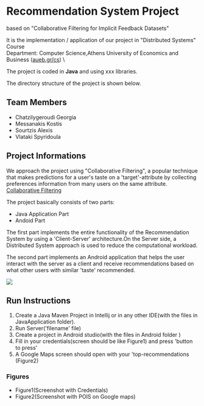 # Recommendation System Project
based on "Collaborative Filtering for Implicit Feedback Datasets"

It is the implementation / application of our project in "Distributed Systems" Course \
Department: Computer Science,Athens University of Economics and Business ([aueb.gr/cs](https://www.dept.aueb.gr/en/cs)) \

The project is coded in **Java** and using xxx libraries.

The directory structure of the project is shown below.

## Team Members

* Chatzilygeroudi Georgia
* Messanakis Kostis
* Sourtzis Alexis
* Vlataki Spyridoula



## Project Informations

We approach the project using "Collaborative Filtering", a popular technique that makes predictions for a user's taste on a 'target'-attribute by collecting preferences information from many users on the same attribute. \
[Collaborative Filtering](https://en.wikipedia.org/wiki/Collaborative_filtering) 

The project basically consists of two parts: 
* Java Application Part 
* Andoid Part 
  
The first part implements the entire functionality of the Recommendation System by using a 'Client-Server' architecture.On the Server side, a Distributed System approach is used to reduce the computational workload. 

The second part implements an Android application that helps the user interact with the server as a client and receive recommendations based on what other users with similar 'taste' recommended. 

![](./arch.png)

## Run Instructions
 1. Create a Java Maven Project in Intellij or in any other IDE(with the files in JavaApplication folder).
 2. Run Server('filename' file)
 3. Create a project in Android studio(with the files in Android folder )
 4. Fill in your credentials(screen should be like Figure1) and press 'button to press'
 5. A Google Maps screen should open with your 'top-recommendations (Figure2) 

### Figures
* Figure1(Screenshot with Credentials)  
* Figure2(Screenshot with POIS on Google maps)